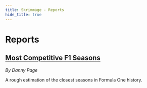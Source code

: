 ```yaml
---
title: Skrimmage - Reports
hide_title: true
---
```


# Reports

<div class="card">
   <a href="most_competitive_f1_seasons/"><h2>Most Competitive F1 Seasons</h2></a>
   <em>By Danny Page</em>
   <p>A rough estimation of the closest seasons in Formula One history.</p>
</div>